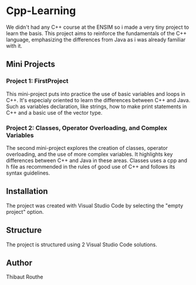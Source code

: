 # Cpp-Learning
We didn't had any C++ course at the ENSIM so i made a very tiny project to learn the basis. This project aims to reinforce the fundamentals of the C++ language, emphasizing the differences from Java as i was already familiar with it.

## Mini Projects

### Project 1: FirstProject

This mini-project puts into practice the use of basic variables and loops in C++. It's especialy oriented to learn the differences between C++ and Java. Such as variables declaration, like strings, how to make print statements in C++ and a basic use of the vector type.

### Project 2: Classes, Operator Overloading, and Complex Variables

The second mini-project explores the creation of classes, operator overloading, and the use of more complex variables. It highlights key differences between C++ and Java in these areas. Classes uses a cpp and h file as recommended in the rules of good use of C++ and follows its syntax guidelines.

## Installation

The project was created with Visual Studio Code by selecting the "empty project" option.

## Structure

The project is structured using 2 Visual Studio Code solutions.

## Author

Thibaut Routhe
